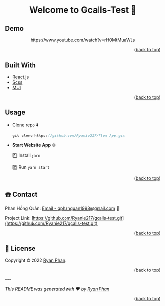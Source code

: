 # <h1 id='top' align="center">Welcome to Gcalls-Test 👋</h1>


## Demo
<div align="center">
  https://www.youtube.com/watch?v=rH0MtMuaWLs
</div>

<p align="right">(<a href="#top">back to top</a>)</p>

<!-- Built With -->
## Built With
* [React.js](https://reactjs.org/)
* [Scss](https://sass-lang.com/)
* [MUI](https://mui.com/)
<p align="right">(<a href="#top">back to top</a>)</p>

## Usage
* Clone repo :arrow_down:
  ```javascript
  git clone https://github.com/Ryanie217/Flex-App.git
  ```

* **Start Website App**  :globe_with_meridians:

  :one: Install `yarn`

  :two: Run `yarn start`

<p align="right">(<a href="#top">back to top</a>)</p>

<!-- CONTACT -->
## :phone: Contact  
Phan Hồng Quân: [Email - qphanquan1998@gmail.com](qphanquan1998@gmail.com) :email:

Project Link: [https://github.com/Ryanie217/gcalls-test.git](https://github.com/Ryanie217/gcalls-test.git)
<p align="right">(<a href="#top">back to top</a>)</p>



<!-- LICENSE -->
## 📝 License
Copyright © 2022 [Ryan Phan](https://github.com/Ryanie217).<br />
<p align="right">(<a href="#top">back to top</a>)</p>
---


<!-- FOOTER -->
_This README was generated with ❤️ by [Ryan Phan](https://github.com/Ryanie217)_
<p align="right">(<a href="#top">back to top</a>)</p>

